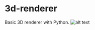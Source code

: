 # 3d-renderer
Basic 3D renderer with Python.
![alt text](https://github.com/0xffruktoz/3d-renderer/blob/main/cube.png)
